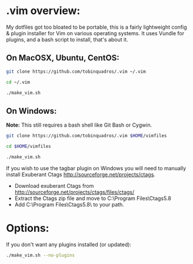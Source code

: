 # .vim overview:

My dotfiles got too bloated to be portable, this is a fairly lightweight config
& plugin installer for Vim on various operating systems. It uses Vundle for
plugins, and a bash script to install, that's about it.

## On MacOSX, Ubuntu, CentOS:

```bash
git clone https://github.com/tobinquadros/.vim ~/.vim

cd ~/.vim

./make_vim.sh
```

## On Windows:

**Note:** This still requires a bash shell like Git Bash or Cygwin.

```bash
git clone https://github.com/tobinquadros/.vim $HOME/vimfiles

cd $HOME/vimfiles

./make_vim.sh
```

If you wish to use the tagbar plugin on Windows you will need to manually
install Exuberant Ctags http://sourceforge.net/projects/ctags.

+ Download exuberant Ctags from http://sourceforge.net/projects/ctags/files/ctags/
+ Extract the Ctags zip file and move to C:\Program Files\Ctags5.8
+ Add C:\Program Files\Ctags5.8\ to your path.

# Options:

If you don't want any plugins installed (or updated):

```bash
./make_vim.sh --no-plugins
```
